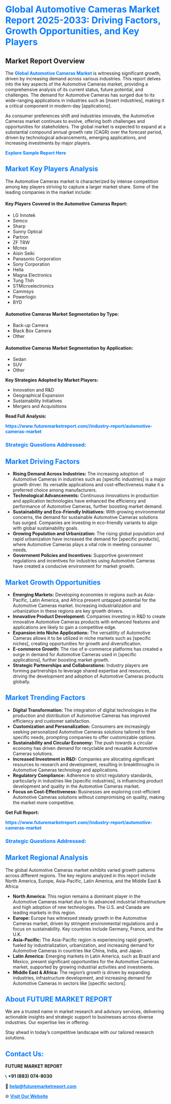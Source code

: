<h1 style="color: #007BFF;">Global Automotive Cameras Market Report 2025-2033: Driving Factors, Growth Opportunities, and Key Players</h1>

<section id="overview">
<h2>Market Report Overview</h2>
<p>The <a href="https://www.futuremarketreport.com//industry-report/automotive-cameras-market" style="color: #007BFF; text-decoration: none;"><strong>Global Automotive Cameras Market</strong></a> is witnessing significant growth, driven by increasing demand across various industries. This report delves into the key aspects of the Automotive Cameras market, providing a comprehensive analysis of its current status, future potential, and challenges. The demand for Automotive Cameras has surged due to its wide-ranging applications in industries such as [insert industries], making it a critical component in modern-day [applications].</p>
<p>As consumer preferences shift and industries innovate, the Automotive Cameras market continues to evolve, offering both challenges and opportunities for stakeholders. The global market is expected to expand at a substantial compound annual growth rate (CAGR) over the forecast period, driven by technological advancements, emerging applications, and increasing investments by major players.</p>
</section>

<section id="overview">
<p><a href="https://www.futuremarketreport.com//request-sample/reportId=90840" style="color: #007BFF; text-decoration: none;"><strong>Explore Sample Report Here</strong></a></p>
</section>

<section id="key-players">
<h2 style="color: #007BFF;">Market Key Players Analysis</h2>
<p>The Automotive Cameras market is characterized by intense competition among key players striving to capture a larger market share. Some of the leading companies in the market include:</p>
<h4>Key Players Covered in the Automotive Cameras Report:</h4>
<ul><li>LG Innotek</li><li>Semco</li><li>Sharp</li><li>Sunny Optical</li><li>Partron</li><li>ZF TRW</li><li>Mcnex</li><li>Aisin Seiki</li><li>Panasonic Corporation</li><li>Sony Corporation</li><li>Hella</li><li>Magna Electronics</li><li>Tung Thih</li><li>STMicroelectronics</li><li>Cammsys</li><li>Powerlogic</li><li>BYD</li></ul>
<h4>Automotive Cameras Market Segmentation by Type:</h4>
<ul><li>Back-up Camera</li><li>Black Box Camera</li><li>Other</li></ul>

<h4>Automotive Cameras Market Segmentation by Application:</h4>
<ul><li>Sedan</li><li>SUV</li><li>Other</li></ul>
<p><strong>Key Strategies Adopted by Market Players:</strong></p>
<ul>
<li>Innovation and R&D</li>
<li>Geographical Expansion</li>
<li>Sustainability Initiatives</li>
<li>Mergers and Acquisitions</li>
</ul>
</section>

<section>
<p><strong>Read Full Analysis: </strong></p><a href="https://www.futuremarketreport.com//industry-report/automotive-cameras-market" style="color: #007BFF; text-decoration: none;"><strong>https://www.futuremarketreport.com//industry-report/automotive-cameras-market</strong></a>
<h3 style="color: #007BFF;">Strategic Questions Addressed:</h3>
</section>

<section id="driving-factors">
<h2 style="color: #007BFF;">Market Driving Factors</h2>
<ul>
<li><strong>Rising Demand Across Industries:</strong> The increasing adoption of Automotive Cameras in industries such as [specific industries] is a major growth driver. Its versatile applications and cost-effectiveness make it a preferred choice among manufacturers.</li>
<li><strong>Technological Advancements:</strong> Continuous innovations in production and application technologies have enhanced the efficiency and performance of Automotive Cameras, further boosting market demand.</li>
<li><strong>Sustainability and Eco-Friendly Initiatives:</strong> With growing environmental concerns, the demand for sustainable Automotive Cameras solutions has surged. Companies are investing in eco-friendly variants to align with global sustainability goals.</li>
<li><strong>Growing Population and Urbanization:</strong> The rising global population and rapid urbanization have increased the demand for [specific products], where Automotive Cameras plays a vital role in meeting consumer needs.</li>
<li><strong>Government Policies and Incentives:</strong> Supportive government regulations and incentives for industries using Automotive Cameras have created a conducive environment for market growth.</li>
</ul>
</section>

<section id="growth-opportunities">
<h2 style="color: #007BFF;">Market Growth Opportunities</h2>
<ul>
<li><strong>Emerging Markets:</strong> Developing economies in regions such as Asia-Pacific, Latin America, and Africa present untapped potential for the Automotive Cameras market. Increasing industrialization and urbanization in these regions are key growth drivers.</li>
<li><strong>Innovative Product Development:</strong> Companies investing in R&D to create innovative Automotive Cameras products with enhanced features and applications are likely to gain a competitive edge.</li>
<li><strong>Expansion into Niche Applications:</strong> The versatility of Automotive Cameras allows it to be utilized in niche markets such as [specific niches], creating opportunities for growth and diversification.</li>
<li><strong>E-commerce Growth:</strong> The rise of e-commerce platforms has created a surge in demand for Automotive Cameras used in [specific applications], further boosting market growth.</li>
<li><strong>Strategic Partnerships and Collaborations:</strong> Industry players are forming partnerships to leverage shared expertise and resources, driving the development and adoption of Automotive Cameras products globally.</li>
</ul>
</section>

<section id="trending-factors">
<h2 style="color: #007BFF;">Market Trending Factors</h2>
<ul>
<li><strong>Digital Transformation:</strong> The integration of digital technologies in the production and distribution of Automotive Cameras has improved efficiency and customer satisfaction.</li>
<li><strong>Customization and Personalization:</strong> Consumers are increasingly seeking personalized Automotive Cameras solutions tailored to their specific needs, prompting companies to offer customizable options.</li>
<li><strong>Sustainability and Circular Economy:</strong> The push towards a circular economy has driven demand for recyclable and reusable Automotive Cameras solutions.</li>
<li><strong>Increased Investment in R&D:</strong> Companies are allocating significant resources to research and development, resulting in breakthroughs in Automotive Cameras technology and applications.</li>
<li><strong>Regulatory Compliance:</strong> Adherence to strict regulatory standards, particularly in industries like [specific industries], is influencing product development and quality in the Automotive Cameras market.</li>
<li><strong>Focus on Cost-Effectiveness:</strong> Businesses are exploring cost-efficient Automotive Cameras solutions without compromising on quality, making the market more competitive.</li>
</ul>
</section>

<section>
<p><strong>Get Full Report: </strong></p><a href="https://www.futuremarketreport.com//industry-report/automotive-cameras-market" style="color: #007BFF; text-decoration: none;"><strong>https://www.futuremarketreport.com//industry-report/automotive-cameras-market</strong></a>
<h3 style="color: #007BFF;">Strategic Questions Addressed:</h3>
</section>


<section id="regional-analysis">
<h2 style="color: #007BFF;">Market Regional Analysis</h2>
<p>The global Automotive Cameras market exhibits varied growth patterns across different regions. The key regions analyzed in this report include North America, Europe, Asia-Pacific, Latin America, and the Middle East & Africa:</p>
<ul>
<li><strong>North America:</strong> This region remains a dominant player in the Automotive Cameras market due to its advanced industrial infrastructure and high adoption of new technologies. The U.S. and Canada are leading markets in this region.</li>
<li><strong>Europe:</strong> Europe has witnessed steady growth in the Automotive Cameras market, driven by stringent environmental regulations and a focus on sustainability. Key countries include Germany, France, and the U.K.</li>
<li><strong>Asia-Pacific:</strong> The Asia-Pacific region is experiencing rapid growth, fueled by industrialization, urbanization, and increasing demand for Automotive Cameras in countries like China, India, and Japan.</li>
<li><strong>Latin America:</strong> Emerging markets in Latin America, such as Brazil and Mexico, present significant opportunities for the Automotive Cameras market, supported by growing industrial activities and investments.</li>
<li><strong>Middle East & Africa:</strong> The region’s growth is driven by expanding industries, infrastructure development, and increasing demand for Automotive Cameras in sectors like [specific sectors].</li>
</ul>
</section>

<footer>
<h2 style="color: #007BFF;">About FUTURE MARKET REPORT</h2>
<p>We are a trusted name in market research and advisory services, delivering actionable insights and strategic support to businesses across diverse industries. Our expertise lies in offering:</p>

<p>Stay ahead in today’s competitive landscape with our tailored research solutions.</p>

<h2 style="color: #007BFF;">Contact Us:</h2>
<p><strong>FUTURE MARKET REPORT</strong></p>
<p>📞 <strong>+91 (883) 074-8030</strong></p>
<p>📧 <strong><a href="mailto:help@futuremarketreport.com" style="color: #007BFF;">help@futuremarketreport.com</a></strong></p>
<p>🌐 <strong><a href="https://www.futuremarketreport.com/" style="color: #007BFF;">Visit Our Website</a></strong></p>
</footer>